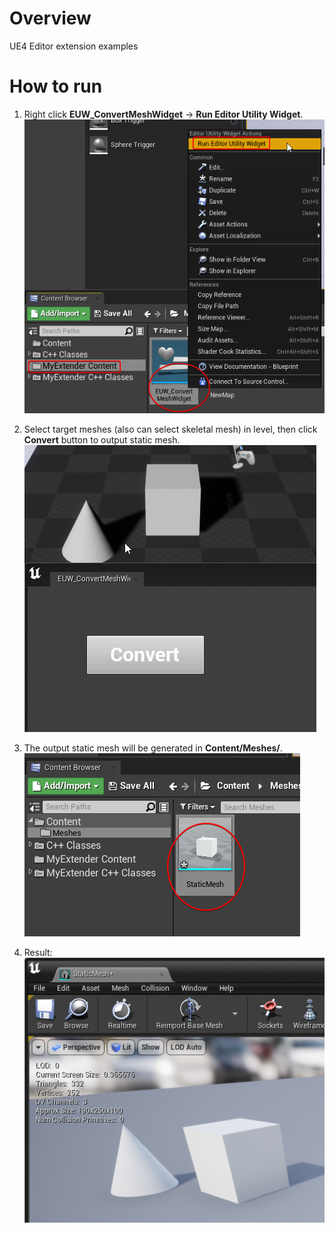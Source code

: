 # Overview

UE4 Editor extension examples

# How to run

1. Right click **EUW_ConvertMeshWidget** -> **Run Editor Utility Widget**.
![01](./_img/screenshot_01.png)

2. Select target meshes (also can select skeletal mesh) in level, then click **Convert** button to output static mesh.
![02](./_img/screenshot_02.gif)

3. The output static mesh will be generated in **Content/Meshes/**.
![03](./_img/screenshot_03.png)

4. Result:
![01](./_img/screenshot_04.png)